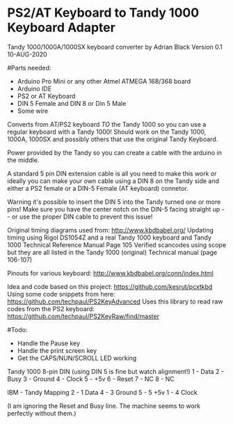 # PS2/AT Keyboard to Tandy 1000 Keyboard Adapter

Tandy 1000/1000A/1000SX keyboard converter by Adrian Black
Version 0.1 10-AUG-2020

#Parts needed:
- Arduino Pro Mini or any other Atmel ATMEGA 168/368 board
- Arduino IDE
- PS2 or AT Keyboard
- DIN 5 Female and DIN 8 or Din 5 Male
- Some wire

Converts from AT/PS2 keyboard _TO_ the Tandy 1000 so you can use a regular keyboard with a Tandy 1000! Should work on the Tandy 1000, 1000A, 1000SX and possibly others that use the original Tandy Keyboard. 

Power provided by the Tandy so you can create a cable with the arduino in the middle. 

A standard 5 pin DIN extension cable is all you need to make this work or ideally you can make your own cable using a DIN 8 on the Tandy side and either a PS2 female or a DIN-5 Female (AT keyboard) connetor.

Warning it's possible to insert the DIN 5 into the Tandy turned one or more pins! Make sure you have the center notch on the DIN-5 facing straight up -- or use the proper DIN cable to prevent this issue!

Original timing diagrams used from: http://www.kbdbabel.org/
Updating timing using Rigol DS1054Z and a real Tandy 1000 keyboard and Tandy 1000 Technical Reference Manual Page 105
Verified scancodes using scope but they are all listed in the Tandy 1000 (original) Technical manual (page 106-107)

Pinouts for various keyboard: http://www.kbdbabel.org/conn/index.html

Idea and code based on this project: https://github.com/kesrut/pcxtkbd
Using some code snippets from here: https://github.com/techpaul/PS2KeyAdvanced
Uses this library to read raw codes from the PS2 keyboard: https://github.com/techpaul/PS2KeyRaw/find/master
 
#Todo: 
- Handle the Pause key
- Handle the print screen key
- Get the CAPS/NUN/SCROLL LED working 

Tandy 1000 8-pin DIN (using DIN 5 is fine but watch alignment!)
1 - Data
2 - Busy
3 - Ground
4 - Clock
5 - +5v
6 - Reset
7 - NC
8 - NC

IBM - Tandy Mapping
2 - 1 Data
4 - 3 Ground
5 - 5 +5v
1 - 4 Clock

(I am ignoring the Reset and Busy line. The machine seems to work perfectly without them.)
